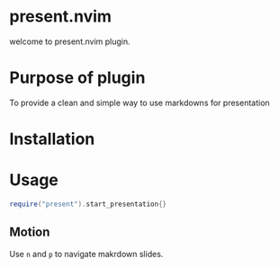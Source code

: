# present.nvim

welcome to present.nvim plugin.

# Purpose of plugin

To provide a clean and simple way to use markdowns for presentation

# Installation

# Usage

```lua
require("present").start_presentation{}
```

## Motion

Use `n` and `p` to navigate makrdown slides.
